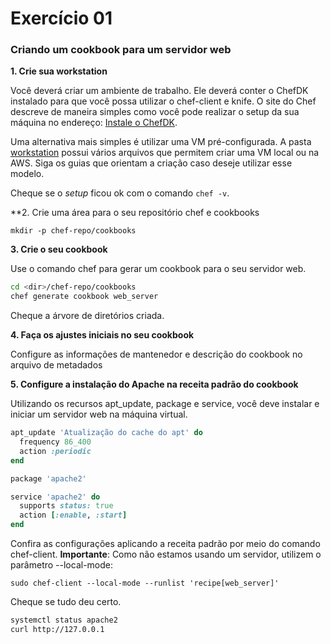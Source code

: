 # Exercício 01

### Criando um cookbook para um servidor web

**1. Crie sua workstation**

Você deverá criar um ambiente de trabalho. Ele deverá conter o ChefDK instalado para que você
possa utilizar o chef-client e knife. O site do Chef descreve de maneira simples como você pode
realizar o setup da sua máquina no endereço: 
[Instale o ChefDK](https://docs.chef.io/install_dk.html).  

Uma alternativa mais simples é utilizar uma VM pré-configurada. A pasta [workstation](workstation/)
possui vários arquivos que permitem criar uma VM local ou na AWS. Siga os guias que orientam a criação
caso deseje utilizar esse modelo.

Cheque se o *setup* ficou ok com o comando `chef -v`.

**2. Crie uma área para o seu repositório chef e cookbooks

`mkdir -p chef-repo/cookbooks`

**3. Crie o seu cookbook**


Use o comando chef para gerar um cookbook para o seu servidor web.

```bash
cd <dir>/chef-repo/cookbooks
chef generate cookbook web_server
```

Cheque a árvore de diretórios criada.

**4. Faça os ajustes iniciais no seu cookbook**

Configure as informações de mantenedor e descrição do cookbook no arquivo de metadados

**5. Configure a instalação do Apache na receita padrão do cookbook**

Utilizando os recursos apt_update, package e service, você deve instalar e iniciar um servidor web na máquina virtual.

```ruby
apt_update 'Atualização do cache do apt' do
  frequency 86_400
  action :periodic
end

package 'apache2'

service 'apache2' do
  supports status: true
  action [:enable, :start]
end
``` 

Confira as configurações aplicando a receita padrão por meio do comando chef-client. **Importante**:
Como não estamos usando um servidor, utilizem o parâmetro --local-mode:

```sudo chef-client --local-mode --runlist 'recipe[web_server]'```

Cheque se tudo deu certo.

```bash
systemctl status apache2
curl http://127.0.0.1
```
